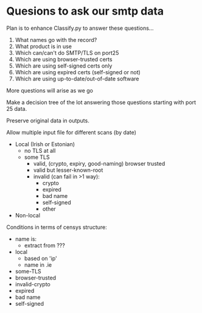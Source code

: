 # Quesions to ask our smtp data

Plan is to enhance Classify.py to answer these questions...

1. What names go with the record? 
1. What product is in use
1. Which can/can't do SMTP/TLS on port25
1. Which are using browser-trusted certs
1. Which are using self-signed certs only
1. Which are using expired certs (self-signed or not)
1. Which are using up-to-date/out-of-date software

More questions will arise as we go

Make a decision tree of the lot answering those questions
starting with port 25 data. 

Preserve original data in outputs.

Allow multiple input file for different scans (by date)

- Local (Irish or Estonian)
	- no TLS at all
	- some TLS
		- valid, (crypto, expiry, good-naming) browser trusted
		- valid but lesser-known-root
		- invalid (can fail in >1 way):
			- crypto
			- expired
			- bad name
			- self-signed
			- other
- Non-local

Conditions in terms of censys structure:

- name is:
	- extract from ???
- local
	- based on 'ip'
	- name in .ie
- some-TLS
- browser-trusted
- invalid-crypto
- expired
- bad name
- self-signed

